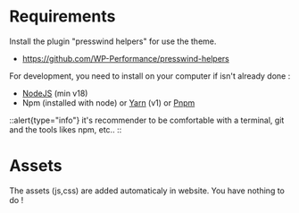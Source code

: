 # Requirements

Install the plugin "presswind helpers" for use the theme.

- <https://github.com/WP-Performance/presswind-helpers>

For development, you need to install on your computer if isn't already done :

- [NodeJS](https://nodejs.org) (min v18)
- Npm (installed with node) or [Yarn](https://classic.yarnpkg.com) (v1) or [Pnpm](https://pnpm.io)

::alert{type="info"}
it's recommender to be comfortable with a terminal, git and the tools likes npm, etc..
::

# Assets

The assets (js,css) are added automaticaly in website.
You have nothing to do !
